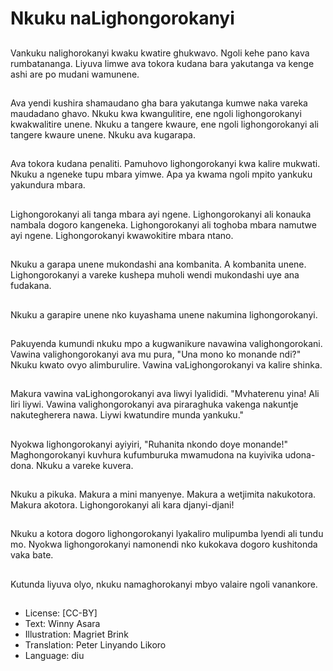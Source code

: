 # Nkuku naLighongorokanyi

##
Vankuku nalighorokanyi kwaku kwatire ghukwavo. Ngoli kehe pano kava rumbatananga. Liyuva limwe ava tokora kudana bara yakutanga va kenge ashi are po mudani wamunene.

##
Ava yendi kushira shamaudano gha bara yakutanga kumwe naka vareka maudadano ghavo. Nkuku kwa kwangulitire, ene ngoli lighongorokanyi kwakwalitire unene. Nkuku a tangere kwaure, ene ngoli lighongorokanyi ali tangere kwaure unene. Nkuku ava kugarapa.

##
Ava tokora kudana penaliti. Pamuhovo lighongorokanyi kwa kalire mukwati. Nkuku a ngeneke tupu mbara yimwe. Apa ya kwama ngoli mpito yankuku yakundura mbara.

##
Lighongorokanyi ali tanga mbara ayi ngene. Lighongorokanyi ali konauka nambala dogoro kangeneka. Lighongorokanyi ali toghoba mbara namutwe ayi ngene. Lighongorokanyi kwawokitire mbara ntano.

##
Nkuku a garapa unene mukondashi ana kombanita. A kombanita unene. Lighongorokanyi a vareke kushepa muholi wendi mukondashi uye ana fudakana.

##
Nkuku a garapire unene nko kuyashama unene nakumina lighongorokanyi.

##
Pakuyenda kumundi nkuku mpo a kugwanikure navawina valighongorokani. Vawina valighongorokanyi ava mu pura, "Una mono ko monande ndi?" Nkuku kwato ovyo alimburulire. Vawina vaLighongorokanyi va kalire shinka.

##
Makura vawina vaLighongorokanyi ava liwyi lyalididi. "Mvhaterenu yina! Ali liri liywi. Vawina valighongorokanyi ava piraraghuka vakenga nakuntje nakutegherera nawa. Liywi kwatundire munda yankuku."

##
Nyokwa lighongorokanyi ayiyiri, "Ruhanita nkondo doye monande!" Maghongorokanyi kuvhura kufumburuka mwamudona na kuyivika udona-dona. Nkuku a vareke kuvera.

##
Nkuku a pikuka. Makura a mini manyenye. Makura a wetjimita nakukotora. Makura akotora. Lighongorokanyi ali kara djanyi-djani!

##
Nkuku a kotora dogoro lighongorokanyi lyakaliro mulipumba lyendi ali tundu mo. Nyokwa lighongorokanyi namonendi nko kukokava dogoro kushitonda vaka bate.

##
Kutunda liyuva olyo, nkuku namaghorokanyi mbyo valaire ngoli vanankore.

##
* License: [CC-BY]
* Text: Winny Asara
* Illustration: Magriet Brink
* Translation: Peter Linyando Likoro
* Language: diu
